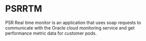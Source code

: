 # PSRRTM
PSR Real time monitor is an application that uses soap requests to communicate with the Oracle cloud monitoring service and get performance metric data for customer pods.
